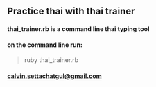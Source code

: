 ## Practice thai with thai trainer

#### thai_trainer.rb is a command line thai typing tool
#### on the command line run:
> ruby thai_trainer.rb

#### calvin.settachatgul@gmail.com
